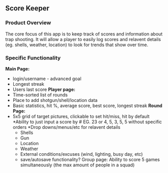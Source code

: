 ## **Score Keeper**

### Product Overview
The core focus of this app is to keep track of scores and information about trap shooting. It will allow a player to easily log scores and relavent details (eg. shells, weather, location) to look for trends that show over time. 

### Specific Functionality

**Main Page:**
  * login/username - advanced goal
  * Longest streak
  * Users last score
**Player page:**
  * Time-sorted list of rounds
  * Place to add shotgun/shell/location data
  * Basic statistics, hit %, average score, best score, longest streak
**Round Page:**
  * 5x5 grid of target pictures, clickable to set hit/miss, hit by default
  *Ability to just input a score by # EG. 23 or 4, 5, 3, 5, 5 without specific orders
  *Drop downs/menus/etc for relavent details
    * Shells
    * Gun
    * Location
    * Weather
    * External conditions/excuses (wind, lighting, busy day, etc)
    * save/autosave functionality?
Group page:
Ability to score 5 games simultaneously (the max amount of people in a squad)

